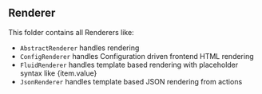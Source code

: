 <h2>Renderer</h2>
<p>This folder contains all Renderers like:</p>
<ul>
  <li><code>AbstractRenderer</code> handles rendering</li> 
  <li><code>ConfigRenderer</code> handles Configuration driven frontend HTML rendering</li>
  <li><code>FluidRenderer</code> handles template based rendering with placeholder syntax like {item.value}</li>
  <li><code>JsonRenderer</code> handles template based JSON rendering from actions</li>
</ul>
